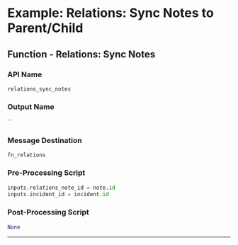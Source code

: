 <!--
    DO NOT MANUALLY EDIT THIS FILE
    THIS FILE IS AUTOMATICALLY GENERATED WITH resilient-sdk codegen
-->

# Example: Relations: Sync Notes to Parent/Child

## Function - Relations: Sync Notes

### API Name
`relations_sync_notes`

### Output Name
``

### Message Destination
`fn_relations`

### Pre-Processing Script
```python
inputs.relations_note_id = note.id
inputs.incident_id = incident.id

```

### Post-Processing Script
```python
None
```

---

